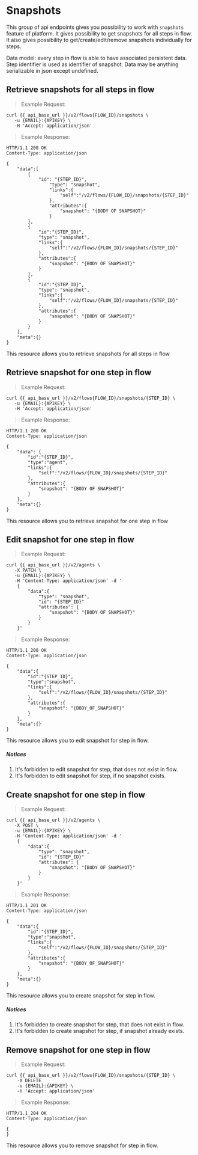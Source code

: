# Snapshots
This group of api endpoints gives you possibility to work with `snapshots` feature of platform. It gives possibility to get snapshots for all steps in flow. It also gives possibility to get/create/edit/remove snapshots individually for steps.

Data model: every step in flow is able to have associated persistent data. Step identifier is used as identifier of snapshot. Data may be anything serializable in json except undefined.


## Retrieve snapshots for all steps in flow
> Example Request:


```shell
curl {{ api_base_url }}/v2/flows{FLOW_ID}/snapshots \
   -u {EMAIL}:{APIKEY} \
   -H 'Accept: application/json'
```



> Example Response:

```http
HTTP/1.1 200 OK
Content-Type: application/json

{
    "data":[
        {
            "id": "{STEP_ID}",
                "type": "snapshot",
                "links":{
                    "self":"/v2/flows/{FLOW_ID}/snapshots/{STEP_ID}"
                },
                "attributes":{
                    "snapshot": "{BODY OF SNAPSHOT}"
                }
        },
        {
            "id":"{STEP_ID}",
            "type": "snapshot",
            "links":{
                "self":"/v2/flows/{FLOW_ID}/snapshots/{STEP_ID}"
            },
            "attributes":{
                "snapshot": "{BODY OF SNAPSHOT}"
            }
        },
        {
            "id":"{STEP_ID}",
            "type": "snapshot",
            "links":{
                "self":"/v2/flows/{FLOW_ID}/snapshots/{STEP_ID}"
            },
            "attributes":{
                "snapshot": "{BODY OF SNAPSHOT}"
            }
        }
    ],
    "meta":{}
}
```

This resource allows you to retrieve snapshots for all steps in flow

## Retrieve snapshot for one step in flow
> Example Request:


```shell
curl {{ api_base_url }}/v2/flows{FLOW_ID}/snapshots/{STEP_ID} \
   -u {EMAIL}:{APIKEY} \
   -H 'Accept: application/json'
```



> Example Response:

```http
HTTP/1.1 200 OK
Content-Type: application/json

{
    "data": {
        "id":"{STEP_ID}",
        "type":"agent",
        "links":{
            "self":"/v2/flows/{FLOW_ID}/snapshots/{STEP_ID}"
        },
        "attributes":{
            "snapshot": "{BODY OF SNAPSHOT}"
        }
    },
    "meta":{}
}
```

This resource allows you to retrieve snapshot for one step in flow

## Edit snapshot for one step in flow
> Example Request:


```shell
curl {{ api_base_url }}/v2/agents \
   -X PATCH \
   -u {EMAIL}:{APIKEY} \
   -H 'Content-Type: application/json' -d '
    {
        "data":{
            "type": "snapshot",
            "id": "{STEP_ID}"
            "attributes": {
                "snapshot": "{BODY OF SNAPSHOT}"
            }
        }
    }'
```



> Example Response:

```http
HTTP/1.1 200 OK
Content-Type: application/json

{
    "data":{
        "id":"{STEP_ID}",
        "type":"snapshot",
        "links":{
            "self":"/v2/flows/{FLOW_ID}/snapshots/{STEP_ID}"
        },
        "attributes":{
            "snapshot": "{BODY_OF_SNAPSHOT}"
        }
    },
    "meta":{}
}
```

This resource allows you to edit snapshot for step in flow.

##### Notices
1. It's forbidden to edit snapshot for step, that does not exist in flow.
2. It's forbidden to edit snapshot for step, if no snapshot exists.


## Create snapshot for one step in flow
> Example Request:


```shell
curl {{ api_base_url }}/v2/agents \
   -X POST \
   -u {EMAIL}:{APIKEY} \
   -H 'Content-Type: application/json' -d '
    {
        "data":{
            "type": "snapshot",
            "id": "{STEP_ID}"
            "attributes": {
                "snapshot": "{BODY OF SNAPSHOT}"
            }
        }
    }'
```



> Example Response:

```http
HTTP/1.1 201 OK
Content-Type: application/json

{
    "data":{
        "id":"{STEP_ID}",
        "type":"snapshot",
        "links":{
            "self":"/v2/flows/{FLOW_ID}/snapshots/{STEP_ID}"
        },
        "attributes":{
            "snapshot": "{BODY_OF_SNAPSHOT}"
        }
    },
    "meta":{}
}
```

This resource allows you to create snapshot for step in flow.

##### Notices
1. It's forbidden to create snapshot for step, that does not exist in flow.
2. It's forbidden to create snapshot for step, if snapshot already exists.


## Remove snapshot for one step in flow
> Example Request:


```shell
curl {{ api_base_url }}/v2/flows{FLOW_ID}/snapshots/{STEP_ID} \
    -X DELETE
    -u {EMAIL}:{APIKEY} \
    -H 'Accept: application/json'
```



> Example Response:

```http
HTTP/1.1 204 OK
Content-Type: application/json

{
}
```

This resource allows you to remove snapshot for step in flow.
